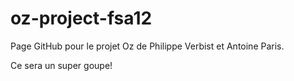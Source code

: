 oz-project-fsa12
================
Page GitHub pour le projet Oz de Philippe Verbist et Antoine Paris.

Ce sera un super goupe!
